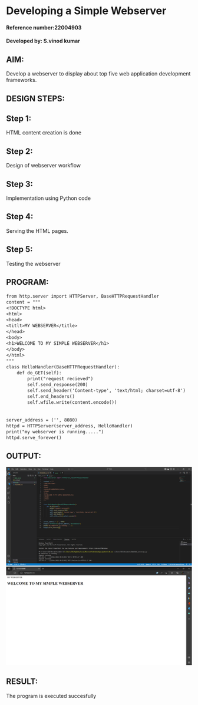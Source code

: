 # Developing a Simple Webserver
#### Reference number:22004903
#### Developed by: S.vinod kumar

## AIM:
Develop a webserver to display about top five web application development frameworks.


## DESIGN STEPS:

## Step 1:

HTML content creation is done

## Step 2:

Design of webserver workflow

## Step 3:

Implementation using Python code

## Step 4:

Serving the HTML pages.

## Step 5:

Testing the webserver

## PROGRAM:
``` 
from http.server import HTTPServer, BaseHTTPRequestHandler
content = """
<!DOCTYPE html>
<html>
<head>
<titlt>MY WEBSERVER</title>
</head>
<body>
<h1>WELCOME TO MY SIMPLE WEBSERVER</h1>
</body>
</html>
"""
class HelloHandler(BaseHTTPRequestHandler):
    def do_GET(self):
        print("request recieved")
        self.send_response(200)
        self.send_header('Content-type', 'text/html; charset=utf-8')
        self.end_headers()
        self.wfile.write(content.encode())


server_address = ('', 8080)
httpd = HTTPServer(server_address, HelloHandler)
print("my webserver is running.....")
httpd.serve_forever()
```

## OUTPUT:
![output](output.png)
![output](output1.png)


## RESULT:

The program is executed succesfully
